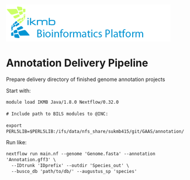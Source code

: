 ![](images/ikmb_bfx_logo.png)

# Annotation Delivery Pipeline
Prepare delivery directory of finished genome annotation projects

Start with:

```
module load IKMB Java/1.8.0 Nextflow/0.32.0 

# Include path to BILS modules to @INC: 

export PERL5LIB=$PERL5LIB:/ifs/data/nfs_share/sukmb415/git/GAAS/annotation/ 
```

Run like: 

```
nextflow run main.nf --genome 'Genome.fasta' --annotation 'Annotation.gff3' \
  --IDtrunk 'IDprefix' --outdir 'Species_out' \
  --busco_db 'path/to/db/' --augustus_sp 'species' 
```

